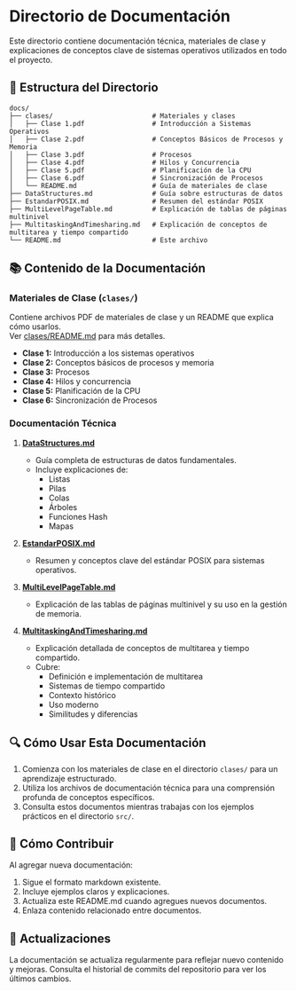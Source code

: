 # Directorio de Documentación

Este directorio contiene documentación técnica, materiales de clase y explicaciones de conceptos clave de sistemas operativos utilizados en todo el proyecto.

## 📁 Estructura del Directorio

```
docs/
├── clases/                         # Materiales y clases
│   ├── Clase 1.pdf                 # Introducción a Sistemas Operativos
│   ├── Clase 2.pdf                 # Conceptos Básicos de Procesos y Memoria
│   ├── Clase 3.pdf                 # Procesos
│   ├── Clase 4.pdf                 # Hilos y Concurrencia
│   ├── Clase 5.pdf                 # Planificación de la CPU
│   ├── Clase 6.pdf                 # Sincronización de Procesos
│   └── README.md                   # Guía de materiales de clase
├── DataStructures.md               # Guía sobre estructuras de datos
├── EstandarPOSIX.md                # Resumen del estándar POSIX
├── MultiLevelPageTable.md          # Explicación de tablas de páginas multinivel
├── MultitaskingAndTimesharing.md   # Explicación de conceptos de multitarea y tiempo compartido
└── README.md                       # Este archivo
```

## 📚 Contenido de la Documentación

### Materiales de Clase (`clases/`)

Contiene archivos PDF de materiales de clase y un README que explica cómo usarlos.  
Ver [clases/README.md](clases/README.md) para más detalles.

- **Clase 1:** Introducción a los sistemas operativos
- **Clase 2:** Conceptos básicos de procesos y memoria
- **Clase 3:** Procesos
- **Clase 4:** Hilos y concurrencia
- **Clase 5:** Planificación de la CPU
- **Clase 6:** Sincronización de Procesos

### Documentación Técnica

1. **[DataStructures.md](DataStructures.md)**

   - Guía completa de estructuras de datos fundamentales.
   - Incluye explicaciones de:
     - Listas
     - Pilas
     - Colas
     - Árboles
     - Funciones Hash
     - Mapas

2. **[EstandarPOSIX.md](EstandarPOSIX.md)**

   - Resumen y conceptos clave del estándar POSIX para sistemas operativos.

3. **[MultiLevelPageTable.md](MultiLevelPageTable.md)**

   - Explicación de las tablas de páginas multinivel y su uso en la gestión de memoria.

4. **[MultitaskingAndTimesharing.md](MultitaskingAndTimesharing.md)**
   - Explicación detallada de conceptos de multitarea y tiempo compartido.
   - Cubre:
     - Definición e implementación de multitarea
     - Sistemas de tiempo compartido
     - Contexto histórico
     - Uso moderno
     - Similitudes y diferencias

## 🔍 Cómo Usar Esta Documentación

1. Comienza con los materiales de clase en el directorio `clases/` para un aprendizaje estructurado.
2. Utiliza los archivos de documentación técnica para una comprensión profunda de conceptos específicos.
3. Consulta estos documentos mientras trabajas con los ejemplos prácticos en el directorio `src/`.

## 📝 Cómo Contribuir

Al agregar nueva documentación:

1. Sigue el formato markdown existente.
2. Incluye ejemplos claros y explicaciones.
3. Actualiza este README.md cuando agregues nuevos documentos.
4. Enlaza contenido relacionado entre documentos.

## 🔄 Actualizaciones

La documentación se actualiza regularmente para reflejar nuevo contenido y mejoras. Consulta el historial de commits del repositorio para ver los últimos cambios.
